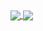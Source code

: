 <a href="https://github.com/anuraghazra/github-readme-stats">
  <img align="center" src="https://github-readme-stats.vercel.app/api?username=lankerened&hide_border=true&hide_title=true&include_all_commits=true&theme=default&show_icons=true&count_private=true" />
</a>
<a href="https://github.com/anuraghazra/convoychat">
  <img align="center" src="https://github-readme-stats.vercel.app/api/top-langs/?username=lankerened&hide_border=true&include_all_commits=true&count_private=true" />
</a>
